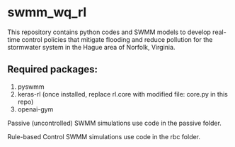# swmm_wq_rl
This repository contains python codes and SWMM models to develop real-time control policies that mitigate flooding and reduce pollution for the stormwater system in the Hague area of Norfolk, Virginia.

## Required packages:
1. pyswmm
2. keras-rl (once installed, replace rl.core with modified file: core.py in this repo)
3. openai-gym

Passive (uncontrolled) SWMM simulations use code in the passive folder.

Rule-based Control SWMM simulations use code in the rbc folder.
